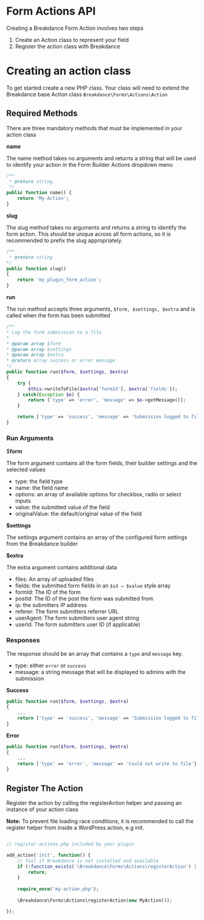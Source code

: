 # Form Actions API

Creating a Breakdance Form Action involves two steps

1. Create an Action class to represent your field
2. Register the action class with Breakdance

# Creating an action class

To get started create a new PHP class. Your class will need to extend the Breakdance base Action class `Breakdance\Forms\Actions\Action`

## Required Methods

There are three mandatory methods that must be implemented in your action class

**name**

The name method takes no arguments and returns a string that will be used to identify your action in the Form Builder Actions dropdown menu

```php
/**
 * @return string
 */
public function name() {
	return 'My Action';
}
```

**slug**

The slug method takes no arguments and returns a string to identify the form action. This should be unique across all form actions, so it is recommended to prefix the slug appropriately.

```php
/**
 * @return string
*/
public function slug()
{
    return 'my_plugin_form_action';
}
```

**run**

The run method accepts three arguments,  `$form, $settings, $extra` and is called when the form has been submitted

```php
/**
* Log the form submission to a file
*
* @param array $form
* @param array $settings
* @param array $extra
* @return array success or error message
*/
public function run($form, $settings, $extra)
{
    try {
        $this->writeToFile($extra['formId'], $extra['fields']);
    } catch(Exception $e) {
        return ['type' => 'error', 'message' => $e->getMessage()];
    }

    return ['type' => 'success', 'message' => 'Submission logged to file'];
}

```

### Run Arguments

$**form**

The form argument contains all the form fields, their builder settings and the selected values

- type: the field type
- name: the field name
- options: an array of available options for checkbox, radio or select inputs
- value: the submitted value of the field
- originalValue: the default/original value of the field

**$settings**

The settings argument contains an array of the configured form settings from the Breakdance builder

**$extra**

The extra argument contains additional data

- files: An array of uploaded files
- fields: the submitted form fields in an `$id ⇒ $value` style array
- formId: The ID of the form
- postId: The ID of the post the form was submitted from
- ip: the submitters IP address
- referer: The form submitters referrer URL
- userAgent: The form submitters user agent string
- userId: The form submitters user ID (if applicable)

### Responses

The response should be an array that contains a `type` and `message` key.

- type: either `error` or `success`
- message: a string message that will be displayed to admins with the submission

**Success**

```php
public function run($form, $settings, $extra)
{
    ...
    return ['type' => 'success', 'message' => 'Submission logged to file'];
}

```

**Error**

```php
public function run($form, $settings, $extra)
{
    ...
    return ['type' => 'error', 'message' => 'Could not write to file'];
}
```

## Register The Action

Register the action by calling the registerAction helper and passing an instance of your action class

**Note:** To prevent file loading race conditions, it is recommended to call the register helper from inside a WordPress action, e.g init.

```php

// register-actions.php included by your plugin

add_action('init', function() {
    // fail if Breakdance is not installed and available
    if (!function_exists('\Breakdance\Forms\Actions\registerAction') || !class_exists('\Breakdance\Forms\Actions\Action')) {
        return;
    }
    
    require_once('my-action.php');
    
    \Breakdance\Forms\Actions\registerAction(new MyAction());

});
```
